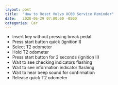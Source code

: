 ```yaml
---
layout: post
title:  "How to Reset Volvo XC60 Service Reminder"
date:   2020-06-29 07:00:00 -0500
categories: Car
---
```


* Insert key without pressing break pedal
* Press start button quick (ignition I)
* Select T2 odometer
* Hold T2 odometer
* Press start button for 2 seconds (ignition II)
* Wait to see checking indicators flashing
* Wait to see information indicator flashing
* Wait to hear beep sound for confirmation
* Release quick T2 odometer
